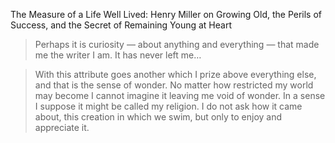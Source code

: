 The Measure of a Life Well Lived: Henry Miller on Growing Old, the Perils of Success, and the Secret of Remaining Young at Heart

> Perhaps it is curiosity — about anything and everything — that made me the writer I am. It has never left me…

> With this attribute goes another which I prize above everything else, and that is the sense of wonder. No matter how restricted my world may become I cannot imagine it leaving me void of wonder. In a sense I suppose it might be called my religion. I do not ask how it came about, this creation in which we swim, but only to enjoy and appreciate it.